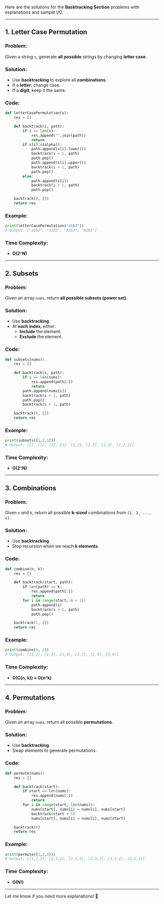 Here are the solutions for the **Backtracking Section** problems with explanations and sample I/O.

---

## **1. Letter Case Permutation**
### **Problem:**
Given a string `s`, generate **all possible** strings by changing **letter case**.

### **Solution:**
- Use **backtracking** to explore all **combinations**.
- If a **letter**, change case.
- If a **digit**, keep it the same.

### **Code:**
```python
def letterCasePermutation(s):
    res = []

    def backtrack(i, path):
        if i == len(s):
            res.append("".join(path))
            return
        if s[i].isalpha():
            path.append(s[i].lower())
            backtrack(i + 1, path)
            path.pop()
            path.append(s[i].upper())
            backtrack(i + 1, path)
            path.pop()
        else:
            path.append(s[i])
            backtrack(i + 1, path)
            path.pop()

    backtrack(0, [])
    return res
```

### **Example:**
```python
print(letterCasePermutation("a1b2"))  
# Output: ["a1b2", "a1B2", "A1b2", "A1B2"]
```

### **Time Complexity:** 
- **O(2^N)**

---

## **2. Subsets**
### **Problem:**
Given an array `nums`, return **all possible subsets (power set).**

### **Solution:**
- Use **backtracking**.
- At **each index**, either:
  - **Include** the element.
  - **Exclude** the element.

### **Code:**
```python
def subsets(nums):
    res = []

    def backtrack(i, path):
        if i == len(nums):
            res.append(path[:])
            return
        path.append(nums[i])
        backtrack(i + 1, path)
        path.pop()
        backtrack(i + 1, path)

    backtrack(0, [])
    return res
```

### **Example:**
```python
print(subsets([1,2,3]))  
# Output: [[], [1], [2], [3], [1,2], [1,3], [2,3], [1,2,3]]
```

### **Time Complexity:** 
- **O(2^N)**

---

## **3. Combinations**
### **Problem:**
Given `n` and `k`, return all possible **k-sized** combinations from `[1, 2, ..., n]`.

### **Solution:**
- Use **backtracking**.
- Stop recursion when we reach **k elements**.

### **Code:**
```python
def combine(n, k):
    res = []

    def backtrack(start, path):
        if len(path) == k:
            res.append(path[:])
            return
        for i in range(start, n + 1):
            path.append(i)
            backtrack(i + 1, path)
            path.pop()

    backtrack(1, [])
    return res
```

### **Example:**
```python
print(combine(4, 2))  
# Output: [[1,2], [1,3], [1,4], [2,3], [2,4], [3,4]]
```

### **Time Complexity:** 
- **O(C(n, k)) ≈ O(n^k)**

---

## **4. Permutations**
### **Problem:**
Given an array `nums`, return all possible **permutations**.

### **Solution:**
- Use **backtracking**.
- Swap elements to generate permutations.

### **Code:**
```python
def permute(nums):
    res = []

    def backtrack(start):
        if start == len(nums):
            res.append(nums[:])
            return
        for i in range(start, len(nums)):
            nums[start], nums[i] = nums[i], nums[start]
            backtrack(start + 1)
            nums[start], nums[i] = nums[i], nums[start]

    backtrack(0)
    return res
```

### **Example:**
```python
print(permute([1,2,3]))  
# Output: [[1,2,3], [1,3,2], [2,1,3], [2,3,1], [3,1,2], [3,2,1]]
```

### **Time Complexity:** 
- **O(N!)**

---

Let me know if you need more explanations! 🚀
